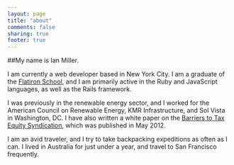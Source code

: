 ```yaml
---
layout: page
title: "about"
comments: false
sharing: true
footer: true
---
```

##My name is Ian Miller.
  
I am currently a web developer based in New York City. I am a graduate of the [Flatiron School](http://flatironschool.com/), and I am primarily active in the Ruby and JavaScript languages, as well as the Rails framework.

I was previously in the renewable energy sector, and I worked for the American Council on Renewable Energy, KMR Infrastructure, and Sol Vista in Washington, DC. I have also written a white paper on the [Barriers to Tax Equity Syndication](http://www.acore.org/wp-content/uploads/2012/07/Tax-Equity-Barriers.IanMiller.InternSpring2012.pdf), which was published in May 2012.

I am an avid traveler, and I try to take backpacking expeditions as often as I can. I lived in Australia for just under a year, and travel to San Francisco frequently. 
